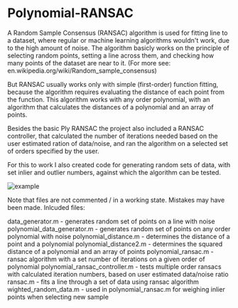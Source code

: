 # Polynomial-RANSAC

A Random Sample Consensus (RANSAC) algorithm is used for fitting line to a dataset, where regular or machine learning algorithms wouldn't work, due to the high amount of noise. The algorithm basicly works on the principle of selecting random points, setting a line across them, and checking how many points of the dataset are near to it. (For more see: en.wikipedia.org/wiki/Random_sample_consensus)

But RANSAC usually works only with simple (first-order) function fitting, because the algorithm requires evaluating the distance of each point from the function. This algorithm works with any order polynomial, with an algorithm that calculates the distances of a polynomial and an array of points.

Besides the basic Ply RANSAC the project also included a RANSAC controller, that calculated the number of iterations needed based on the user estimated ration of data/noise, and ran the algorithm on a selected set of orders specified by the user.

For this to work I also created code for generating random sets of data, with set inlier and outlier numbers, against which the algorithm can be tested.

![example](http://i.imgur.com/5c5vDPC.png)

Note that files are not commented / in a working state. Mistakes may have been made.
Inlcuded files: 

data_generator.m - generates random set of points on a line with noise
polynomial_data_generator.m - generates random set of points on any order polynomial with noise
polynomial_distance.m - determines the distance of a point and a polynomial
polynomial_distance2.m - determines the squared distance of a polynomial and an array of points
polynomial_ransac.m - ransac algorithm with a set number of iterations on a given order of polynomial
polynomial_ransac_controller.m - tests multiple order ransacs with calculated iteration numbers, based on user estimated data/noise ratio
ransac.m - fits a line through a set of data using ransac algorithm
wighted_random_data.m - used in polynomial_ransac.m for weighing inlier points when selecting new sample
